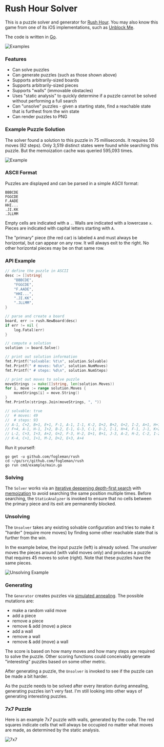 # Rush Hour Solver

This is a puzzle solver and generator for [Rush Hour](https://en.wikipedia.org/wiki/Rush_Hour_(puzzle)).
You may also know this game from one of its iOS implementations, such as [Unblock Me](https://itunes.apple.com/us/app/unblock-me/id315019111?mt=8).

The code is written in [Go](https://golang.org/).

![Examples](https://i.imgur.com/YlT8Y39.png)

### Features

- Can solve puzzles
- Can generate puzzles (such as those shown above)
- Supports arbitrarily-sized boards
- Supports arbitrarily-sized pieces
- Supports "walls" (immovable obstacles)
- Uses "static analysis" to quickly determine if a puzzle cannot be solved without performing a full search
- Can "unsolve" puzzles - given a starting state, find a reachable state that is furthest from the win state
- Can render puzzles to PNG

### Example Puzzle Solution

The solver found a solution to this puzzle in 75 milliseconds. It requires 50 moves (82 steps). Only 3,519 distinct states were found while searching this puzzle. But the memoization cache was queried 595,093 times.

![Example](https://i.imgur.com/eWnPtLo.gif)

### ASCII Format

Puzzles are displayed and can be parsed in a simple ASCII format:

```
BBBCDE
FGGCDE
F.AADE
HHI...
.JI.KK
.JLLMM
```

Empty cells are indicated with a `.`. Walls are indicated with a lowercase `x`. Pieces are indicated with capital letters starting with `A`.

The "primary" piece (the red car) is labeled `A` and must always be horizontal, but can appear on any row. It will always exit to the right. No other horizontal pieces may be on that same row.

### API Example

```go
// define the puzzle in ASCII
desc := []string{
	"BBBCDE",
	"FGGCDE",
	"F.AADE",
	"HHI...",
	".JI.KK",
	".JLLMM",
}

// parse and create a board
board, err := rush.NewBoard(desc)
if err != nil {
	log.Fatal(err)
}

// compute a solution
solution := board.Solve()

// print out solution information
fmt.Printf("solvable: %t\n", solution.Solvable)
fmt.Printf(" # moves: %d\n", solution.NumMoves)
fmt.Printf(" # steps: %d\n", solution.NumSteps)

// print out moves to solve puzzle
moveStrings := make([]string, len(solution.Moves))
for i, move := range solution.Moves {
	moveStrings[i] = move.String()
}
fmt.Println(strings.Join(moveStrings, ", "))

// solvable: true
//  # moves: 49
//  # steps: 93
// A-1, C+2, B+1, E+1, F-1, A-1, I-1, K-2, D+2, B+2, G+2, I-2, A+1, H+1,
// F+4, A-1, H-1, I+2, B-2, E-1, G-3, C-1, D-2, I-1, H+4, F-1, J-1, K+2,
// L-2, C+3, I+3, A+2, G+2, F-3, H-2, D+1, B+1, J-3, A-2, H-2, C-2, I-2,
// K-4, C+1, I+1, M-2, D+2, E+3, A+4
```

Run it yourself:

```
go get -u github.com/fogleman/rush
cd ~/go/src/github.com/fogleman/rush
go run cmd/example/main.go
```

### Solving

The `Solver` works via an [iterative deepening depth-first search](https://en.wikipedia.org/wiki/Iterative_deepening_depth-first_search) with [memoization](https://en.wikipedia.org/wiki/Memoization) to avoid searching the same position multiple times. Before searching, the `StaticAnalyzer` is invoked to ensure that no cells between the primary piece and its exit are permanently blocked.

### Unsolving

The `Unsolver` takes any existing solvable configuration and tries to make it "harder" (require more moves) by finding some other reachable state that is further from the win.

In the example below, the input puzzle (left) is already solved. The unsolver moves the pieces around (with valid moves only) and produces a puzzle that requires 45 moves to solve (right). Note that these puzzles have the same pieces.

![Unsolving Example](https://i.imgur.com/QNSKKU5.png)

### Generating

The `Generator` creates puzzles via [simulated annealing](https://en.wikipedia.org/wiki/Simulated_annealing). The possible mutations are:

- make a random valid move
- add a piece
- remove a piece
- remove & add (move) a piece
- add a wall
- remove a wall
- remove & add (move) a wall

The score is based on how many moves and how many steps are required to solve the puzzle. Other scoring functions could conceivably generate "interesting" puzzles based on some other metric.

After generating a puzzle, the `Unsolver` is invoked to see if the puzzle can be made a bit harder.

As the puzzle needs to be solved after every iteration during annealing, generating puzzles isn't very fast. I'm still looking into other ways of generating interesting puzzles.

### 7x7 Puzzle

Here is an example 7x7 puzzle with walls, generated by the code. The red squares indicate cells that will always be occupied no matter what moves are made, as determined by the static analysis.

![7x7](https://i.imgur.com/uyUyyEW.png)
